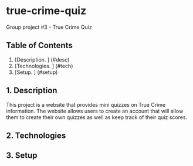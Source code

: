 # true-crime-quiz
Group project #3 - True Crime Quiz


## Table of Contents

1. [Description. ] (#desc)
2. [Technologies. ] (#tech)
3. [Setup. ] (#setup)

<a name="desc"></a>
## 1. Description
This project is a website that provides mini quizzes on True Crime information. The website allows users to create an account that will allow them to create their own quizzes as well as keep track of their quiz scores. 

<a name="tech"></a>
## 2. Technologies



<a name="setup"></a>
## 3. Setup
